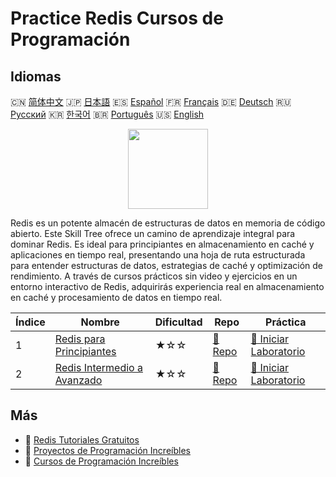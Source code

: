 # Practice Redis Cursos de Programación

## Idiomas

🇨🇳 [简体中文](README_zh.md) 🇯🇵 [日本語](README_ja.md) 🇪🇸 [Español](README_es.md) 🇫🇷 [Français](README_fr.md) 🇩🇪 [Deutsch](README_de.md) 🇷🇺 [Русский](README_ru.md) 🇰🇷 [한국어](README_ko.md) 🇧🇷 [Português](README_pt.md) 🇺🇸 [English](README.md) 

<div align="center">
<img width="128px" src="https://file.labex.io/path/4MMYfz8sH7hJ.png">
</div>

Redis es un potente almacén de estructuras de datos en memoria de código abierto. Este Skill Tree ofrece un camino de aprendizaje integral para dominar Redis. Es ideal para principiantes en almacenamiento en caché y aplicaciones en tiempo real, presentando una hoja de ruta estructurada para entender estructuras de datos, estrategias de caché y optimización de rendimiento. A través de cursos prácticos sin video y ejercicios en un entorno interactivo de Redis, adquirirás experiencia real en almacenamiento en caché y procesamiento de datos en tiempo real.

|   Índice | Nombre                                                                                    | Dificultad   | Repo                                                                    | Práctica                                                                             |
|----------|-------------------------------------------------------------------------------------------|--------------|-------------------------------------------------------------------------|--------------------------------------------------------------------------------------|
|        1 | [Redis para Principiantes](https://labex.io/es/courses/redis-for-beginners)               | ★☆☆          | [🔗 Repo](https://github.com/labex-labs/redis-for-beginners)            | [🚀 Iniciar Laboratorio](https://labex.io/es/courses/redis-for-beginners)            |
|        2 | [Redis Intermedio a Avanzado](https://labex.io/es/courses/redis-intermediate-to-advanced) | ★☆☆          | [🔗 Repo](https://github.com/labex-labs/redis-intermediate-to-advanced) | [🚀 Iniciar Laboratorio](https://labex.io/es/courses/redis-intermediate-to-advanced) |

## Más

- 🔗 [Redis Tutoriales Gratuitos](https://github.com/labex-labs/redis-free-tutorials)
- 🔗 [Proyectos de Programación Increíbles](https://github.com/labex-labs/awesome-programming-projects)
- 🔗 [Cursos de Programación Increíbles](https://github.com/labex-labs/awesome-programming-courses)

